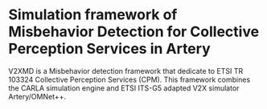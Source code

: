 # Simulation framework of Misbehavior Detection for Collective Perception Services in Artery

V2XMD is a Misbehavior detection framework that dedicate to ETSI TR 103324 Collective Perception Services (CPM).
This framework combines the CARLA simulation engine and ETSI ITS-G5 adapted V2X simulator Artery/OMNet++.
